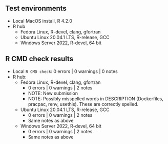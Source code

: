 ## Test environments

- Local MacOS install, R 4.2.0
- R hub
    - Fedora Linux, R-devel, clang, gfortran
    - Ubuntu Linux 20.04.1 LTS, R-release, GCC
    - Windows Server 2022, R-devel, 64 bit

## R CMD check results

- Local `R CMD check`: 0 errors | 0 warnings | 0 notes
- R hub: 
    - Fedora Linux, R-devel, clang, gfortran
        - 0 errors | 0 warnings | 2 notes
        - NOTE: New submission
        - NOTE: Possibly misspelled words in DESCRIPTION (Dockerfiles, pracpac, renv, usethis). These are correctly spelled.
    - Ubuntu Linux 20.04.1 LTS, R-release, GCC
        - 0 errors | 0 warnings | 2 notes
        - Same notes as above
    - Windows Server 2022, R-devel, 64 bit
        - 0 errors | 0 warnings | 2 notes
        - Same notes as above
